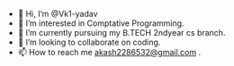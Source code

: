 - 👋 Hi, I’m @Vk1-yadav
- 👀 I’m interested in Comptative Programming.
- 🌱 I’m currently pursuing my B.TECH 2ndyear cs branch.
- 💞️ I’m looking to collaborate on coding.
- 📫 How to reach me akash2286532@gmail.com .

<!---
Vk1-yadav/Vk1-yadav is a ✨ special ✨ repository because its `README.md` (this file) appears on your GitHub profile.
You can click the Preview link to take a look at your changes.
--->
